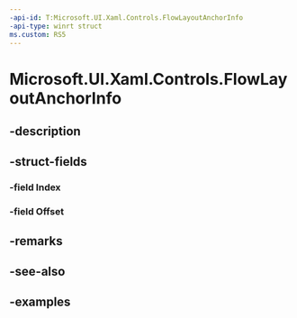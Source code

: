 ```yaml
---
-api-id: T:Microsoft.UI.Xaml.Controls.FlowLayoutAnchorInfo
-api-type: winrt struct
ms.custom: RS5
---
```


<!-- Structure syntax.
public struct FlowLayoutAnchorInfo  {
	public int Index 
	public double Offset 
}
-->

# Microsoft.UI.Xaml.Controls.FlowLayoutAnchorInfo

## -description

## -struct-fields

### -field Index

### -field Offset

## -remarks

## -see-also

## -examples

